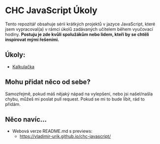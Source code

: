 # CHC JavaScript Úkoly
Tento repozitář obsahuje sérii krátkých projektů v jazyce JavaScript, které jsem vypracoval(a) v rámci úkolů zadávaných učitelem během vyučovací hodiny.
**Postuju je zde kvůli spolužákům nebo lidem, kteří by se chtěli inspirovat mými řešeními.**

## Úkoly:
- [Kalkulačka](./kalkulacka/)

## Mohu přidat něco od sebe?
Samozřejmě, pokud máš nějaký nápad na vylepšení, nebo jsi našel/našla chybu, můžeš mi poslat pull request. Pokud se mi to bude líbit, rád to přidám.

## Něco navíc...
 - Webová verze README.md s previews:
   - https://vladimir-urik.github.io/chc-javascript/